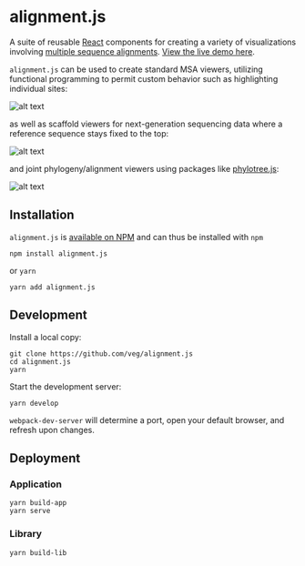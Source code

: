 # alignment.js

A suite of reusable [React](http://reactjs.org/) components for creating a variety of visualizations involving [multiple sequence alignments](https://en.wikipedia.org/wiki/Multiple_sequence_alignment). [View the live demo here](http://alignment.hyphy.org/).

`alignment.js` can be used to create standard MSA viewers, utilizing functional programming to permit custom behavior such as highlighting individual sites:

![alt text](images/standard.png)

as well as scaffold viewers for next-generation sequencing data where a reference sequence stays fixed to the top:

![alt text](images/scaffold.gif)

and joint phylogeny/alignment viewers using packages like [phylotree.js](https://github.com/veg/phylotree.js):

![alt text](images/phyalign.png)

## Installation

`alignment.js` is [available on NPM](https://www.npmjs.com/package/alignment.js) and can thus be installed with `npm`

```
npm install alignment.js
```

or `yarn`

```
yarn add alignment.js
```

## Development

Install a local copy:

```
git clone https://github.com/veg/alignment.js
cd alignment.js
yarn
```

Start the development server:

```
yarn develop
```

`webpack-dev-server` will determine a port, open your default browser, and refresh upon changes.

## Deployment

### Application

```
yarn build-app
yarn serve
```

### Library

```
yarn build-lib
```
